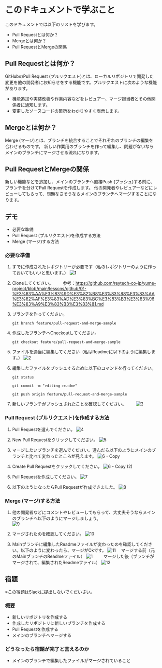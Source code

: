 # このドキュメントで学ぶこと
このドキュメントでは以下のリストを学びます。
- Pull Requestとは何か？
- Mergeとは何か？
- Pull RequestとMergeの関係

## Pull Requestとは何か？
GitHubのPull Request (プルリクエスト)とは、ローカルリポジトリで開発した変更を他の開発者にお知らせをする機能です。プルリクエストに次のような機能があります。
- 機能追加や実装改善や作業内容などをレビュアー、マージ担当者とその他関係者に通知します。
- 変更したソースコードの箇所をわかりやすく表示します。

## Mergeとは何か？
Merge (マージ)とは、ブランチを統合することでそれぞれのブランチの編集を合わせるものです。
新しい作業用のブランチを作って編集し、問題がないならメインのブランチにマージさせる流れになります。

## Pull RequestとMergeの関係
新しい機能などを追加し、メインのブランチへ直接Push (プッシュ)する前に、ブランチを分けてPull Requestを作成します。
他の開発者やレビュアーなどにレビューしてもらって、問題なさそうならメインのブランチへマージすることになります。

## デモ
* 必要な準備
* Pull Request (プルリクエスト)を作成する方法
* Merge (マージ)する方法

### 必要な準備
1. すでに作成されたレポジトリーが必要です（私のレポジトリーのように作っておいてもいいと思います。）
![1](https://user-images.githubusercontent.com/115441591/208953904-8fb4986b-bc25-47e4-95a7-135ff10cb508.png)

2. Cloneしてください。
　　参考：https://github.com/reytech-co-jp/yume-project/blob/main/lessons/github/01-%E3%83%AA%E3%83%9D%E3%82%B8%E3%83%88%E3%83%AA%E3%82%AF%E3%83%AD%E3%83%BC%E3%83%B3%E3%83%96%E3%83%A9%E3%83%B3%E3%83%81.md

3. ブランチを作ってください。
    ``` 
    git branch feature/pull-request-and-merge-sample
    ```

4. 作成したブランチへCheckoutしてください。
    ``` 
    git checkout feature/pull-request-and-merge-sample
    ```
    
5. ファイルを適当に編集してください（私はReadmeに以下のように編集します。）
![2](https://user-images.githubusercontent.com/115441591/208959735-e18b88ef-a1d3-43d8-a69c-079ca6d45d4b.png)

6. 編集したファイルをプッシュするために以下のコマンドを行ってください。
   ```
   git status
   ```
   ```
   git commit -m "editing readme"
   ```
   ```
   git push origin feature/pull-request-and-merge-sample
   ```
   
7. 新しいブランチがプッシュされたことを確認してください。
　　![3](https://user-images.githubusercontent.com/115441591/209136646-fc8acadc-78a0-472d-befb-b8e3d5ed35a5.png)
    

### Pull Request (プルリクエスト)を作成する方法
1. Pull Requestを選んでください。
![4](https://user-images.githubusercontent.com/115441591/209137089-1906df50-9e93-4228-b438-f6dd2866d4f0.png)

2. New Pull Requestをクリックしてください。
![5](https://user-images.githubusercontent.com/115441591/209137614-7d216d20-e08d-4105-a9da-96cb6a7b983c.png)

3. マージしたいブランチを選んでください。選んだら以下のようにメインのブランチと比べて変わったところが見えます。
![6 - Copy](https://user-images.githubusercontent.com/115441591/209138046-3fe9de47-f06b-41fc-b269-db217f197301.png)

4. Create Pull Requestをクリックしてください。
![6 - Copy (2)](https://user-images.githubusercontent.com/115441591/209138275-20120e2c-bd9c-4388-ba22-fad5dd50579c.png)

5. Pull Requestを作成してください。 
![7](https://user-images.githubusercontent.com/115441591/209139281-ab516bc6-07bd-4d26-a9ee-cde650a335a3.png)

6. 以下のようになったらPull Requestが作成できました。
![8](https://user-images.githubusercontent.com/115441591/209139644-4fa08b1c-8a30-477b-ac68-6264c4851de0.png)


### Merge (マージ)する方法
1. 他の開発者などにコメントやレビューしてもらって、大丈夫そうならメインのブランチへ以下のようにマージしましょう。  
   ![9](https://user-images.githubusercontent.com/115441591/209140071-88185a08-6155-4e7a-a68f-e0f92a5c3396.png)

2. マージされたのを確認してください。
   ![10](https://user-images.githubusercontent.com/115441591/209140360-55f74dc4-f96a-44d4-a730-9d50f07ac5a5.png)

3. Mainブランチに編集したReadmeファイルが変わったのを確認してください。以下のように変わったら、マージがOkです。
  ![11](https://user-images.githubusercontent.com/115441591/209141106-0fd5fe9b-6fbd-4f80-91b9-e5f44af81be1.png)
　マージする前（元のMainブランチのReadmeファイル）
 ![1](https://user-images.githubusercontent.com/115441591/209141219-3fac4f9f-fce3-4e89-a609-d59c9d81e43a.png)
　
　マージした後（ブランチがマージされて、編集されたReadmeファイル）
 ![12](https://user-images.githubusercontent.com/115441591/209141399-ee389273-e8ff-48b3-b75b-126cae66ce48.png)

 
## 宿題
※この宿題はSlackに提出しないでくだいさい。

### 概要
* 新しいリポジトリを作成する
* 作成したリポジトリに新しいブランチを作成する  
* Pull Requestを作成する
* メインのブランチへマージする

### どうなったら宿題が完了と言えるのか
* メインのブランチで編集したファイルがマージされていること
